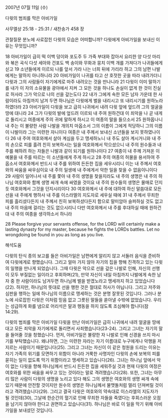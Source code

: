 2007년 07월 11일 (수)

다윗의 범죄를 막은 아비가일



사무엘상 25:18 - 25:31 / 새찬송가 458 장


관찰질문
분노에 사로잡힌 다윗의 모습은 어떠합니까?
다윗에게 아비가일을 보내신 이유는 무엇입니까? 

18 아비가일이 급히 떡 이백 덩이와 포도주 두 가죽 부대와 잡아서 요리한 양 다섯 마리와 볶은 곡식 다섯 세아와 건포도 백 송이와 무화과 뭉치 이백 개를 가져다가 나귀들에게 싣고 19 소년들에게 이르되 나를 앞서 가라 나는 너희 뒤에 가리라 하고 그의 남편 나발에게는 말하지 아니하니라 20 아비가일이 나귀를 타고 산 호젓한 곳을 따라 내려가더니 다윗과 그의 사람들이 자기에게로 마주 내려오는 것을 만나니라 21 다윗이 이미 말하기를 내가 이 자의 소유물을 광야에서 지켜 그 모든 것을 하나도 손실이 없게 한 것이 진실로 허사라 그가 악으로 나의 선을 갚는도다 22 내가 그에게 속한 모든 남자 가운데 한 사람이라도 아침까지 남겨 두면 하나님은 다윗에게 벌을 내리시고 또 내리시기를 원하노라 하였더라 23 아비가일이 다윗을 보고 급히 나귀에서 내려 다윗 앞에 엎드려 그의 얼굴을 땅에 대니라 24 그가 다윗의 발에 엎드려 이르되 내 주여 원하건대 이 죄악을 나 곧 내게로 돌리시고 여종에게 주의 귀에 말하게 하시고 이 여종의 말을 들으소서 25 원하옵나니 내 주는 이 불량한 사람 나발을 개의치 마옵소서 그의 이름이 그에게 적당하니 그의 이름이 나발이라 그는 미련한 자니이다 여종은 내 주께서 보내신 소년들을 보지 못하였나이다 26 내 주여 여호와께서 살아 계심을 두고 맹세하노니 내 주도 살아 계시거니와 내 주의 손으로 피를 흘려 친히 보복하시는 일을 여호와께서 막으셨으니 내 주의 원수들과 내 주를 해하려 하는 자들은 나발과 같이 되기를 원하나이다 27 여종이 내 주께 가져온 이 예물을 내 주를 따르는 이 소년들에게 주게 하시고 28 주의 여종의 허물을 용서하여 주옵소서 여호와께서 반드시 내 주를 위하여 든든한 집을 세우시리니 이는 내 주께서 여호와의 싸움을 싸우심이요 내 주의 일생에 내 주에게서 악한 일을 찾을 수 없음이니이다 29 사람이 일어나서 내 주를 쫓아 내 주의 생명을 찾을지라도 내 주의 생명은 내 주의 하나님 여호와와 함께 생명 싸개 속에 싸였을 것이요 내 주의 원수들의 생명은 물매로 던지듯 여호와께서 그것을 던지시리이다 30 여호와께서 내 주에 대하여 하신 말씀대로 모든 선을 내 주에게 행하사 내 주를 이스라엘의 지도자로 세우실 때에 31 내 주께서 무죄한 피를 흘리셨다든지 내 주께서 친히 보복하셨다든지 함으로 말미암아 슬퍼하실 것도 없고 내 주의 마음에 걸리는 것도 없으시리니 다만 여호와께서 내 주를 후대하실 때에 원하건대 내 주의 여종을 생각하소서 하니라  

28 Please forgive your servants offense, for the LORD will certainly make a lasting dynasty for my master, because he fights the LORDs battles. Let no wrongdoing be found in you as long as you live.

해석도움





다윗의 탄식  종의 보고를 들은 아비가일은 남편에게 알리지 않고 서둘러 음식을 준비하여 다윗에게로 향했습니다. 그리고 얼마 가지 않아 자기의 집을 향해 진격하고 있는 다윗의 일행을 만나게 되었습니다. 그때 다윗은 악으로 선을 갚은 나발로 인해, 자신의 선행이 모두 부질없는 일이라고 후회하며(21), 만약 자신이 내일 아침까지 나발에게 속한 남자 중 한 사람이라도 남겨두면 하나님께 벌을 받겠노라고 맹세까지 하고 있었습니다(22). 하지만, 하나님의 뜻대로 선을 행한 것은 절대로 허사가 아닙니다. 그리고 저주와 심판을 행하는 일에 하나님의 이름으로 맹세하는 것은 분명 잘못된 것입니다. 그러나 분노에 사로잡힌 다윗은 이처럼 믿음 없고 그릇된 말들을 쏟아낼 수밖에 없었습니다. 우리는 성급하게 화를 냄으로 어리석은 말과 행동을 하지 않도록 조심해야 합니다(잠 14:29). 

다윗의 범죄를 막은 아비가일  다윗을 만난 아비가일은 급히 나귀에서 내려 얼굴을 땅에 대고 모든 죄악을 자기에게로 돌리면서 사죄했습니다(23-24). 그리고 그녀는 자기의 말을 들어줄 것을 청했습니다. 먼저, 아비가일은 불량한 자 나발로 인해 신경을 쓰지 마시기를 부탁했습니다. 왜냐하면, 그는 미련한 자라는 자기 이름대로 누구에게나 악행을 저지르는 사람이기 때문입니다(25). 그리고 그녀는 자신이 이 같은 청원을 드리는 이유는 자기 가족의 위기를 모면하기 위함이 아니라 거룩한 사명자인 다윗의 손에 보복의 피를 묻히는 일이 없도록 막기 위함이라고 맹세하고 있습니다(26). 그녀는 하나님 앞에서 악이 없는 다윗을 향해 하나님께서 반드시 든든한 집을 세워주실 것과 현재 다윗의 여정은 여호와를 위한 싸움을 싸우고 있는 것이라는 말로 격려했습니다(28). 또한, 그녀는 아무리 많은 사람이 다윗의 생명을 노리고 있다 해도 그의 생명은 여호와의 생명 싸개 속에 있기 때문에 안전할 것이지만 원수의 생명은 하나님께서 물맷돌처럼 멀리 던져버릴 것이라고 격려했습니다(29). 그리고 결국 다윗은 여호와의 약속대로 이스라엘의 지도자가 될 것인데(30), 그날에 한순간의 혈기로 인해 무죄한 자들을 죽였다는 후회스러운 오점을 남기지 않아야 한다고 권면하고 있습니다(31). 하나님은 바로 이 일을 막기 위해 아비가일을 보내셨던 것입니다.